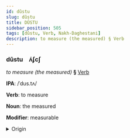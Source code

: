 ```yaml
---
id: dûstu
slug: dûstu
title: DÛSTU
sidebar_position: 505
tags: [dûstu, Verb, Nakh-Daghestani]
description: to measure (the measured) § Verb
---
```


### dûstu&emsp;<span kind="abugida">ʌ́ʄcʃ</span>

*to measure (the measured)* **§** [Verb](../../tags/Verb)

**IPA**: /ˈdus.tʌ/

**Verb**: to measure

**Noun**: the measured

**Modifier**: measurable

<details>
    <summary>Origin</summary>
    Chechen дуста dusta [ˈdustɑ]<br/>
    <em>Nakh-Daghestani Language Family</em>
</details>
